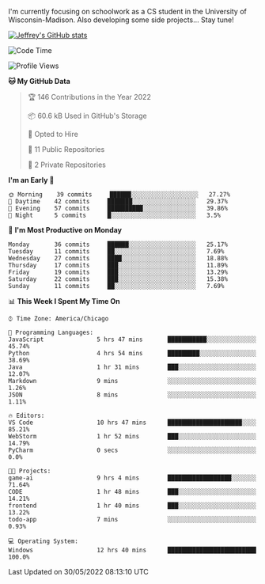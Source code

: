

I'm currently focusing on schoolwork as a CS student in the University of Wisconsin-Madison.
Also developing some side projects...
Stay tune!

<!-- [![wakatime](https://wakatime.com/badge/user/99a12255-d5fa-4530-a56f-b1f6efe8669d.svg?style=for-the-badge)](https://wakatime.com/@99a12255-d5fa-4530-a56f-b1f6efe8669d) -->

[![Jeffrey's GitHub stats](https://github-readme-stats.vercel.app/api?username=slijeff&count_private=true&show_icons=true)](https://github.com/anuraghazra/github-readme-stats)

<!-- [![Jeffrey's wakatime stats](https://github-readme-stats.vercel.app/api/wakatime?username=slijeff&custom_title=Coding+Time+Last+Week)](https://github.com/slijeff/github-readme-stats) -->

<!-- [![Top Langs](https://github-readme-stats.vercel.app/api/top-langs/?username=slijeff&count_private=true&langs_count=8&hide=javascript&custom_title=Repo+Languages)](https://github.com/anuraghazra/github-readme-stats) -->

<!--START_SECTION:waka-->
![Code Time](http://img.shields.io/badge/Code%20Time-60%20hrs%205%20mins-blue)

![Profile Views](http://img.shields.io/badge/Profile%20Views-0-blue)

**🐱 My GitHub Data** 

> 🏆 146 Contributions in the Year 2022
 > 
> 📦 60.6 kB Used in GitHub's Storage 
 > 
> 💼 Opted to Hire
 > 
> 📜 11 Public Repositories 
 > 
> 🔑 2 Private Repositories  
 > 
**I'm an Early 🐤** 

```text
🌞 Morning    39 commits     ██████░░░░░░░░░░░░░░░░░░░   27.27% 
🌆 Daytime    42 commits     ███████░░░░░░░░░░░░░░░░░░   29.37% 
🌃 Evening    57 commits     ██████████░░░░░░░░░░░░░░░   39.86% 
🌙 Night      5 commits      █░░░░░░░░░░░░░░░░░░░░░░░░   3.5%

```
📅 **I'm Most Productive on Monday** 

```text
Monday       36 commits     ██████░░░░░░░░░░░░░░░░░░░   25.17% 
Tuesday      11 commits     ██░░░░░░░░░░░░░░░░░░░░░░░   7.69% 
Wednesday    27 commits     ████░░░░░░░░░░░░░░░░░░░░░   18.88% 
Thursday     17 commits     ███░░░░░░░░░░░░░░░░░░░░░░   11.89% 
Friday       19 commits     ███░░░░░░░░░░░░░░░░░░░░░░   13.29% 
Saturday     22 commits     ███░░░░░░░░░░░░░░░░░░░░░░   15.38% 
Sunday       11 commits     ██░░░░░░░░░░░░░░░░░░░░░░░   7.69%

```


📊 **This Week I Spent My Time On** 

```text
⌚︎ Time Zone: America/Chicago

💬 Programming Languages: 
JavaScript               5 hrs 47 mins       ███████████░░░░░░░░░░░░░░   45.74% 
Python                   4 hrs 54 mins       █████████░░░░░░░░░░░░░░░░   38.69% 
Java                     1 hr 31 mins        ███░░░░░░░░░░░░░░░░░░░░░░   12.07% 
Markdown                 9 mins              ░░░░░░░░░░░░░░░░░░░░░░░░░   1.26% 
JSON                     8 mins              ░░░░░░░░░░░░░░░░░░░░░░░░░   1.11%

🔥 Editors: 
VS Code                  10 hrs 47 mins      █████████████████████░░░░   85.21% 
WebStorm                 1 hr 52 mins        ███░░░░░░░░░░░░░░░░░░░░░░   14.79% 
PyCharm                  0 secs              ░░░░░░░░░░░░░░░░░░░░░░░░░   0.0%

🐱‍💻 Projects: 
game-ai                  9 hrs 4 mins        ██████████████████░░░░░░░   71.64% 
CODE                     1 hr 48 mins        ███░░░░░░░░░░░░░░░░░░░░░░   14.21% 
frontend                 1 hr 40 mins        ███░░░░░░░░░░░░░░░░░░░░░░   13.22% 
todo-app                 7 mins              ░░░░░░░░░░░░░░░░░░░░░░░░░   0.93%

💻 Operating System: 
Windows                  12 hrs 40 mins      █████████████████████████   100.0%

```


 Last Updated on 30/05/2022 08:13:10 UTC
<!--END_SECTION:waka-->
